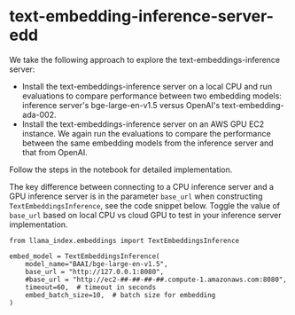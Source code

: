 # text-embedding-inference-server-edd

We take the following approach to explore the text-embeddings-inference server:
* Install the text-embeddings-inference server on a local CPU and run evaluations to compare performance between two embedding models: inference server's bge-large-en-v1.5 versus OpenAI's text-embedding-ada-002.
* Install the text-embeddings-inference server on an AWS GPU EC2 instance. We again run the evaluations to compare the performance between the same embedding models from the inference server and that from OpenAI.

Follow the steps in the notebook for detailed implementation.

The key difference between connecting to a CPU inference server and a GPU inference server is in the parameter `base_url` when constructing `TextEmbeddingsInference`, see the code snippet below.  Toggle the value of `base_url` based on local CPU vs cloud GPU to test in your inference server implementation.

```
from llama_index.embeddings import TextEmbeddingsInference

embed_model = TextEmbeddingsInference(
    model_name="BAAI/bge-large-en-v1.5",
    base_url = "http://127.0.0.1:8080",
    #base_url = "http://ec2-##-##-##-##.compute-1.amazonaws.com:8080",
    timeout=60,  # timeout in seconds
    embed_batch_size=10,  # batch size for embedding
)
```
